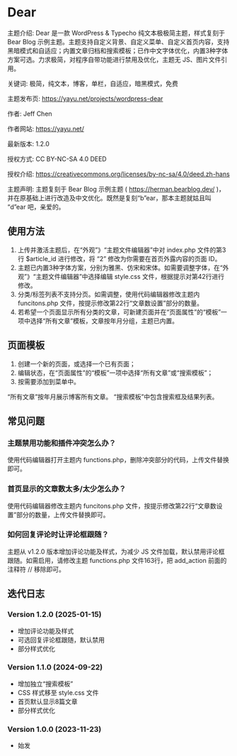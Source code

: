 # Dear

主题介绍: Dear 是一款 WordPress & Typecho 纯文本极极简主题，样式复刻于 Bear Blog 示例主题。主题支持自定义背景、自定义菜单、自定义首页内容，支持黑暗模式和自适应；内置文章归档和搜索模板；已作中文字体优化，内置3种字体方案可选。力求极简，对程序自带功能进行禁用及优化，主题无 JS、图片文件引用。

关键词: 极简，纯文本，博客，单栏，自适应，暗黑模式，免费

主题发布页: https://yayu.net/projects/wordpress-dear

作者: Jeff Chen

作者网站: https://yayu.net/

最新版本: 1.2.0

授权方式: CC BY-NC-SA 4.0 DEED

授权介绍: https://creativecommons.org/licenses/by-nc-sa/4.0/deed.zh-hans

主题声明: 主题复刻于 Bear Blog 示例主题 ( https://herman.bearblog.dev/ )，并在原基础上进行改造及中文优化。既然是复刻“b”ear，那本主题就姑且叫 “d”ear 吧，亲爱的。


## 使用方法

1. 上传并激活主题后，在“外观”》“主题文件编辑器”中对 index.php 文件的第3行 $article_id 进行修改，将 “2” 修改为你需要在首页外露内容的页面 ID。
2. 主题已内置3种字体方案，分别为雅黑、仿宋和宋体。如需要调整字体，在“外观”》“主题文件编辑器”中选择编辑 style.css 文件，根据提示对第42行进行修改。
3. 分类/标签列表不支持分页。如需调整，使用代码编辑器修改主题内 funcitons.php 文件，按提示修改第22行“文章数设置”部分的数量。
4. 若希望一个页面显示所有分类的文章，可新建页面并在“页面属性”的“模板”一项中选择“所有文章”模板，文章按年月分组，主题已内置。


## 页面模板

1. 创建一个新的页面，或选择一个已有页面；
2. 编辑状态，在“页面属性”的“模板”一项中选择“所有文章”或“搜索模板”；
3. 按需要添加到菜单中。

“所有文章”按年月展示博客所有文章。
“搜索模板”中包含搜索框及结果列表。


## 常见问题

### 主题禁用功能和插件冲突怎么办？

使用代码编辑器打开主题内 functions.php，删除冲突部分的代码，上传文件替换即可。

### 首页显示的文章数太多/太少怎么办？

使用代码编辑器修改主题内 funcitons.php 文件，按提示修改第22行“文章数设置”部分的数量，上传文件替换即可。

### 如何回复评论时让评论框跟随？

主题从 v1.2.0 版本增加评论功能及样式，为减少 JS 文件加载，默认禁用评论框跟随。如需启用，请修改主题 functions.php 文件163行，把 add_action 前面的注释符 // 移除即可。


## 迭代日志

### Version 1.2.0 (2025-01-15)
- 增加评论功能及样式
- 可选回复评论框跟随，默认禁用
- 部分样式优化

### Version 1.1.0 (2024-09-22)
- 增加独立“搜索模板”
- CSS 样式移至 style.css 文件
- 首页默认显示8篇文章
- 部分样式优化

### Version 1.0.0 (2023-11-23)
- 始发
